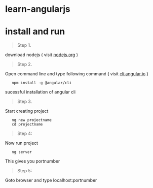 # learn-angularjs

# install and run 

> Step 1. 

download nodejs ( visit [nodejs.org](https://nodejs.org/en/) )

> Step 2.

Open command line and type following command ( visit [cli.angular.io](http://cli.angular.io/)  )

```
   npm install -g @angular/cli
```
sucessful installation of angular cli

> Step 3. 

Start creating project 

```
   ng new projectname
   cd projectname
```

> Step 4: 

Now run project

```
   ng server
```
This gives you portnumber

> Step 5: 

Goto browser and type localhost:portnumber

